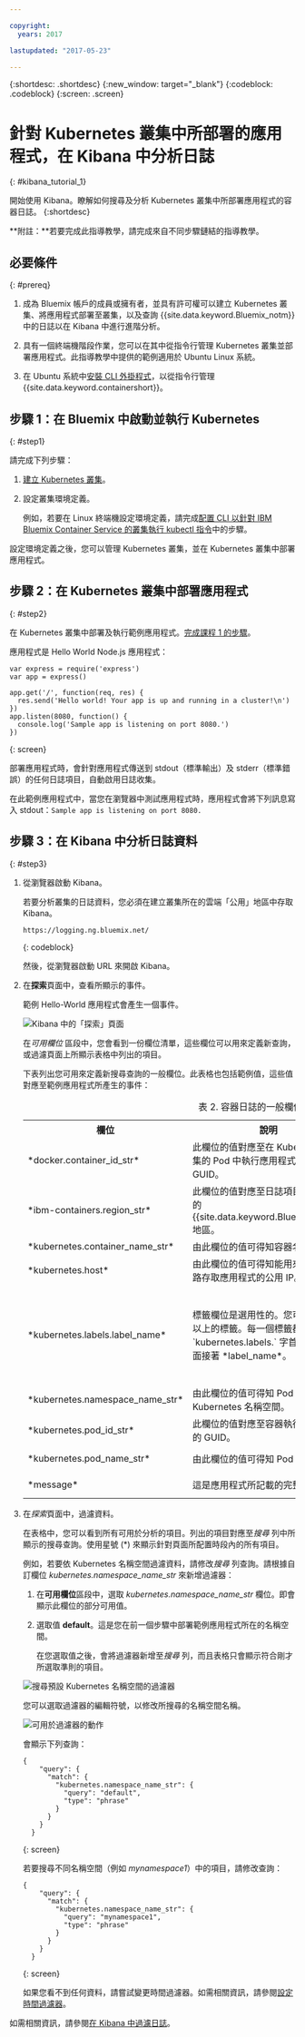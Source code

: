 ```yaml
---

copyright:
  years: 2017

lastupdated: "2017-05-23"

---
```



{:shortdesc: .shortdesc}
{:new_window: target="_blank"}
{:codeblock: .codeblock}
{:screen: .screen}


# 針對 Kubernetes 叢集中所部署的應用程式，在 Kibana 中分析日誌
{: #kibana_tutorial_1}

開始使用 Kibana。瞭解如何搜尋及分析 Kubernetes 叢集中所部署應用程式的容器日誌。
{:shortdesc}

**附註：**若要完成此指導教學，請完成來自不同步驟鏈結的指導教學。

## 必要條件
{: #prereq}

1. 成為 Bluemix 帳戶的成員或擁有者，並具有許可權可以建立 Kubernetes 叢集、將應用程式部署至叢集，以及查詢 {{site.data.keyword.Bluemix_notm}} 中的日誌以在 Kibana 中進行進階分析。

2. 具有一個終端機階段作業，您可以在其中從指令行管理 Kubernetes 叢集並部署應用程式。此指導教學中提供的範例適用於 Ubuntu Linux 系統。

3. 在 Ubuntu 系統中[安裝 CLI 外掛程式](/docs/containers/cs_cli_install.html#cs_cli_install_steps)，以從指令行管理 {{site.data.keyword.containershort}}。 


## 步驟 1：在 Bluemix 中啟動並執行 Kubernetes
{: #step1}

請完成下列步驟：

1. [建立 Kubernetes 叢集](/docs/containers/cs_cluster.html#cs_cluster_ui)。

2. 設定叢集環境定義。 

    例如，若要在 Linux 終端機設定環境定義，請完成[配置 CLI 以針對 IBM Bluemix Container Service 的叢集執行 kubectl 指令](/docs/containers/cs_cli_install.html#cs_cli_configure)中的步驟。

設定環境定義之後，您可以管理 Kubernetes 叢集，並在 Kubernetes 叢集中部署應用程式。

## 步驟 2：在 Kubernetes 叢集中部署應用程式
{: #step2}

在 Kubernetes 叢集中部署及執行範例應用程式。[完成課程 1 的步驟](/docs/containers/cs_tutorials.html#cs_apps_tutorial)。

應用程式是 Hello World Node.js 應用程式：

```
var express = require('express')
var app = express()

app.get('/', function(req, res) {
  res.send('Hello world! Your app is up and running in a cluster!\n')
})
app.listen(8080, function() {
  console.log('Sample app is listening on port 8080.')
})
```
{: screen}

部署應用程式時，會針對應用程式傳送到 stdout（標準輸出）及 stderr（標準錯誤）的任何日誌項目，自動啟用日誌收集。 

在此範例應用程式中，當您在瀏覽器中測試應用程式時，應用程式會將下列訊息寫入 stdout：`Sample app is listening on port 8080.`


## 步驟 3：在 Kibana 中分析日誌資料
{: #step3}

1. 從瀏覽器啟動 Kibana。 

    若要分析叢集的日誌資料，您必須在建立叢集所在的雲端「公用」地區中存取 Kibana。 
    
	```
	https://logging.ng.bluemix.net/
	```
	{: codeblock}
    
    然後，從瀏覽器啟動 URL 來開啟 Kibana。


    
2. 在**探索**頁面中，查看所顯示的事件。 

    範例 Hello-World 應用程式會產生一個事件。
    
    ![Kibana 中的「探索」頁面](images/sampleapp_2.gif "Kibana 中的「探索」頁面")
    
    在*可用欄位* 區段中，您會看到一份欄位清單，這些欄位可以用來定義新查詢，或過濾頁面上所顯示表格中列出的項目。
    
    下表列出您可用來定義新搜尋查詢的一般欄位。此表格也包括範例值，這些值對應至範例應用程式所產生的事件：
    
     <table>
              <caption>表 2. 容器日誌的一般欄位</caption>
               <tr>
                <th align="center">欄位</th>
                <th align="center">說明</th>
                <th align="center">範例</th>
              </tr>
              <tr>
                <td>*docker.container_id_str*</td>
                <td> 此欄位的值對應至在 Kubernetes 叢集的 Pod 中執行應用程式之容器的 GUID。</td>
                <td></td>
              </tr>
              <tr>
                <td>*ibm-containers.region_str*</td>
                <td>此欄位的值對應至日誌項目收集所在的 {{site.data.keyword.Bluemix_notm}} 地區。</td>
                <td>us-south</td>
              </tr>
              <tr>
                <td>*kubernetes.container_name_str*</td>
                <td>由此欄位的值可得知容器名稱。</td>
                <td>hello-world-deployment</td>
              </tr>
              <tr>
                <td>*kubernetes.host*</td>
                <td>由此欄位的值可得知能用來從網際網路存取應用程式的公用 IP。</td>
                <td>169.47.218.231</td>
              </tr>
              <tr>
                <td>*kubernetes.labels.label_name*</td>
                <td>標籤欄位是選用性的。您可以有 0 個以上的標籤。每一個標籤都以 `kubernetes.labels.` 字首為開頭，後面接著 *label_name*。</td>
                <td>在範例應用程式中，您可以看到兩個標籤：<br>* *kubernetes.labels.pod-template-hash_str* = 3355293961 <br>* *kubernetes.labels.run_str* =	hello-world-deployment  </td>
              </tr>
              <tr>
                <td>*kubernetes.namespace_name_str*</td>
                <td>由此欄位的值可得知 Pod 執行所在的 Kubernetes 名稱空間。</td>
                <td>default</td>
              </tr>
              <tr>
                <td>*kubernetes.pod_id_str*</td>
                <td>此欄位的值對應至容器執行所在 Pod 的 GUID。</td>
                <td>d695f346-xxxx-xxxx-xxxx-aab0b50f7315</td>
              </tr>
              <tr>
                <td>*kubernetes.pod_name_str*</td>
                <td>由此欄位的值可得知 Pod 名稱。</td>
                <td>hello-world-deployment-3xxxxxxx1-xxxxx8</td>
              </tr>
              <tr>
                <td>*message*</td>
                <td>這是應用程式所記載的完整訊息。</td>
                <td>Sample app is listening on port 8080.</td>
              </tr>
        </table>
    
    
    
3. 在*探索*頁面中，過濾資料。  

    在表格中，您可以看到所有可用於分析的項目。列出的項目對應至*搜尋* 列中所顯示的搜尋查詢。使用星號 (*) 來顯示針對頁面所配置時段內的所有項目。
    
    例如，若要依 Kubernetes 名稱空間過濾資料，請修改*搜尋* 列查詢。請根據自訂欄位 *kubernetes.namespace_name_str* 來新增過濾器：
    
    1. 在**可用欄位**區段中，選取 *kubernetes.namespace_name_str* 欄位。即會顯示此欄位的部分可用值。    
    
    2. 選取值 **default**。這是您在前一個步驟中部署範例應用程式所在的名稱空間。
    
        在您選取值之後，會將過濾器新增至*搜尋* 列，而且表格只會顯示符合剛才所選取準則的項目。     
    
    ![搜尋預設 Kubernetes 名稱空間的過濾器](images/sampleapp_k4_1.gif "搜尋預設 Kubernetes 名稱空間的過濾器")
    
    您可以選取過濾器的編輯符號，以修改所搜尋的名稱空間名稱。   
    
    ![可用於過濾器的動作](images/sampleapp_k4_1.gif "可用於過濾器的動作")
    
    會顯示下列查詢：
    
    ```
	{
        "query": {
          "match": {
            "kubernetes.namespace_name_str": {
              "query": "default",
              "type": "phrase"
            }
          }
        }
      }
    ```
	{: screen}
    
    若要搜尋不同名稱空間（例如 *mynamespace1*）中的項目，請修改查詢：
    
    ```
	{
        "query": {
          "match": {
            "kubernetes.namespace_name_str": {
              "query": "mynamespace1",
              "type": "phrase"
            }
          }
        }
      }
    ```
	{: screen}
    
    如果您看不到任何資料，請嘗試變更時間過濾器。如需相關資訊，請參閱[設定時間過濾器](/docs/services/CloudLogAnalysis/kibana/filter_logs.html#set_time_filter)。
    

如需相關資訊，請參閱[在 Kibana 中過濾日誌](/docs/services/CloudLogAnalysis/kibana/filter_logs.html#filter_logs)。

